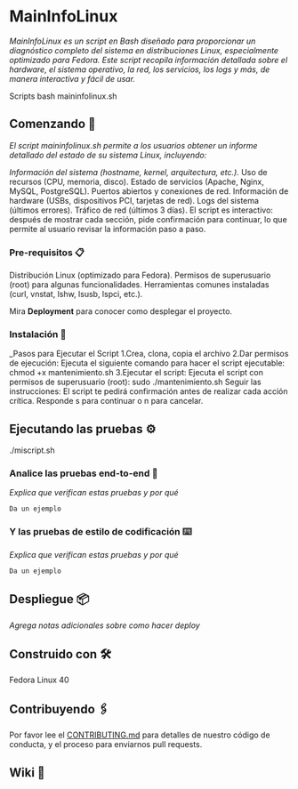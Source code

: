 # MainInfoLinux

_MainInfoLinux es un script en Bash diseñado para proporcionar un diagnóstico completo del sistema en distribuciones Linux, especialmente optimizado para Fedora. Este script recopila información detallada sobre el hardware, el sistema operativo, la red, los servicios, los logs y más, de manera interactiva y fácil de usar._


Scripts bash maininfolinux.sh
## Comenzando 🚀
_El script maininfolinux.sh permite a los usuarios obtener un informe detallado del estado de su sistema Linux, incluyendo:_

_Información del sistema (hostname, kernel, arquitectura, etc.)._
Uso de recursos (CPU, memoria, disco).
Estado de servicios (Apache, Nginx, MySQL, PostgreSQL).
Puertos abiertos y conexiones de red.
Información de hardware (USBs, dispositivos PCI, tarjetas de red).
Logs del sistema (últimos errores).
Tráfico de red (últimos 3 días).
El script es interactivo: después de mostrar cada sección, pide confirmación para continuar, lo que permite al usuario revisar la información paso a paso.

### Pre-requisitos 📋

Distribución Linux (optimizado para Fedora).
Permisos de superusuario (root) para algunas funcionalidades.
Herramientas comunes instaladas (curl, vnstat, lshw, lsusb, lspci, etc.).


Mira **Deployment** para conocer como desplegar el proyecto.



### Instalación 🔧
_Pasos para Ejecutar el Script
1.Crea, clona, copia el archivo
2.Dar permisos de ejecución:
  Ejecuta el siguiente comando para hacer el script ejecutable:
  chmod +x mantenimiento.sh
3.Ejecutar el script:
  Ejecuta el script con permisos de superusuario (root):
sudo ./mantenimiento.sh
Seguir las instrucciones:
El script te pedirá confirmación antes de realizar cada acción crítica. Responde s para continuar o n para cancelar.


## Ejecutando las pruebas ⚙️

./miscript.sh

### Analice las pruebas end-to-end 🔩

_Explica que verifican estas pruebas y por qué_

```
Da un ejemplo
```

### Y las pruebas de estilo de codificación ⌨️

_Explica que verifican estas pruebas y por qué_

```
Da un ejemplo
```

## Despliegue 📦

_Agrega notas adicionales sobre como hacer deploy_

## Construido con 🛠️

Fedora Linux 40


## Contribuyendo 🖇️

Por favor lee el [CONTRIBUTING.md](https://gist.github.com/villanuevand/xxxxxx) para detalles de nuestro código de conducta, y el proceso para enviarnos pull requests.

## Wiki 📖

